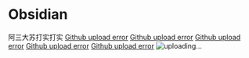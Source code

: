 # Obsidian
阿三大苏打实打实
[Github upload error]()
[Github upload error]()
[Github upload error]()
[Github upload error]()
[Github upload error]()
![uploading...](qnh862)
